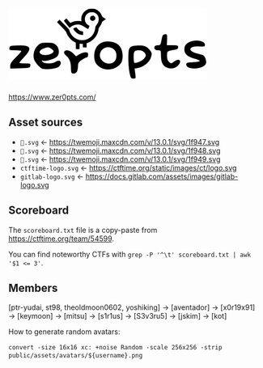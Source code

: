 # ![zer0pts](./public/assets/zer0pts.svg)

https://www.zer0pts.com/

## Asset sources

* `🥇.svg` ← https://twemoji.maxcdn.com/v/13.0.1/svg/1f947.svg
* `🥈.svg` ← https://twemoji.maxcdn.com/v/13.0.1/svg/1f948.svg
* `🥉.svg` ← https://twemoji.maxcdn.com/v/13.0.1/svg/1f949.svg
* `ctftime-logo.svg` ← https://ctftime.org/static/images/ct/logo.svg
* `gitlab-logo.svg` ← https://docs.gitlab.com/assets/images/gitlab-logo.svg

## Scoreboard

The `scoreboard.txt` file is a copy-paste from <https://ctftime.org/team/54599>.

You can find noteworthy CTFs with `grep -P '^\t' scoreboard.txt | awk '$1 <= 3'`.

## Members

[ptr-yudai, st98, theoldmoon0602, yoshiking] → [aventador] → [x0r19x91] → [keymoon] → [mitsu] → [s1r1us] → [S3v3ru5] → [jskim] → [kot]

How to generate random avatars:

```
convert -size 16x16 xc: +noise Random -scale 256x256 -strip public/assets/avatars/${username}.png
```
